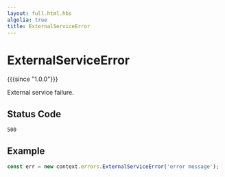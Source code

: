 ```yaml
---
layout: full.html.hbs
algolia: true
title: ExternalServiceError
---
```


# ExternalServiceError

{{{since "1.0.0"}}}

External service failure.

## Status Code

`500`

## Example

```js
const err = new context.errors.ExternalServiceError('error message');
```
